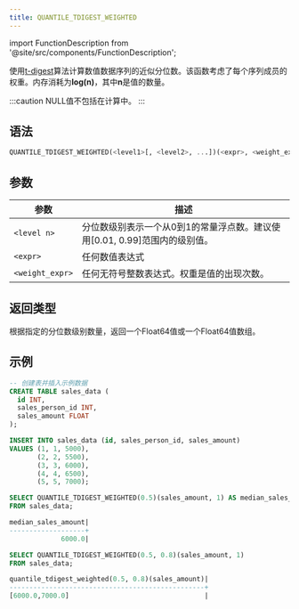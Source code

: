 ```yaml
---
title: QUANTILE_TDIGEST_WEIGHTED
---
```

import FunctionDescription from '@site/src/components/FunctionDescription';

<FunctionDescription description="引入或更新: v1.2.174"/>

使用[t-digest](https://github.com/tdunning/t-digest/blob/master/docs/t-digest-paper/histo.pdf)算法计算数值数据序列的近似分位数。该函数考虑了每个序列成员的权重。内存消耗为**log(n)**，其中**n**是值的数量。

:::caution
NULL值不包括在计算中。
:::

## 语法

```sql
QUANTILE_TDIGEST_WEIGHTED(<level1>[, <level2>, ...])(<expr>, <weight_expr>)
```

## 参数

| 参数            | 描述                                                                                                               |
|-----------------|--------------------------------------------------------------------------------------------------------------------|
| `<level n>`     | 分位数级别表示一个从0到1的常量浮点数。建议使用[0.01, 0.99]范围内的级别值。                                         |
| `<expr>`        | 任何数值表达式                                                                                                     |
| `<weight_expr>` | 任何无符号整数表达式。权重是值的出现次数。                                                                         |

## 返回类型

根据指定的分位数级别数量，返回一个Float64值或一个Float64值数组。

## 示例

```sql
-- 创建表并插入示例数据
CREATE TABLE sales_data (
  id INT,
  sales_person_id INT,
  sales_amount FLOAT
);

INSERT INTO sales_data (id, sales_person_id, sales_amount)
VALUES (1, 1, 5000),
       (2, 2, 5500),
       (3, 3, 6000),
       (4, 4, 6500),
       (5, 5, 7000);

SELECT QUANTILE_TDIGEST_WEIGHTED(0.5)(sales_amount, 1) AS median_sales_amount
FROM sales_data;

median_sales_amount|
-------------------+
             6000.0|

SELECT QUANTILE_TDIGEST_WEIGHTED(0.5, 0.8)(sales_amount, 1)
FROM sales_data;

quantile_tdigest_weighted(0.5, 0.8)(sales_amount)|
-------------------------------------------------+
[6000.0,7000.0]                                  |
```